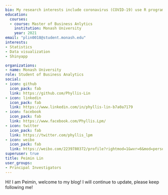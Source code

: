 ```yaml
---
bio: My research interests include coronavirus (COVID-19) use R programming.
education:
  courses:
  - course: Master of Business Anlytics
    institution: Monash University
    year: 2021
email: "plin0018@student.monash.edu"
interests:
- Statistics
- Data visualization
- Shinyapp

organizations:
- name: Monash University
role: Student of Business Analytics
social:
- icon: github
  icon_pack: fab
  link: https://github.com/Phyllis-Lin
- icon: linkedin
  icon_pack: fab
  link: https://www.linkedin.com/in/phyllis-lin-b7a0a7179
- icon: facebook
  icon_pack: fab
  link: https://www.facebook.com/Phyllis.Lpm/
- icon: twitter
  icon_pack: fab
  link: https://twitter.com/phyllis_lpm
- icon: weibo
  icon_pack: fab
  link: https://weibo.com/2239780372/profile?rightmod=1&wvr=6&mod=personinfo&is_all=1
superuser: true
title: Peimin Lin
user_groups:
- Principal Investigators
---
```


Hi! I am Peimin, welcome to my blog! I will continue to update, please keep following me!